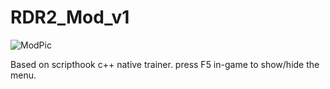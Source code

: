 # RDR2_Mod_v1

![ModPic](https://github.com/RXDG14/RDR2_Mod_v1/assets/54236165/6088e8d6-0f3d-40d5-a5a8-ae4c1b11a36d)

Based on scripthook c++ native trainer. press F5 in-game to show/hide the menu.
